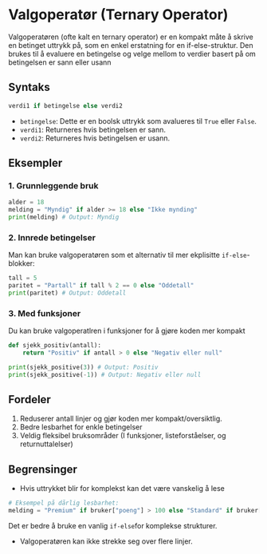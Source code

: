 # Valgoperatør (Ternary Operator)

Valgoperatøren (ofte kalt en ternary operator) er en kompakt måte å skrive en betinget uttrykk på, som en enkel erstatning for en if-else-struktur. Den brukes til å evaluere en betingelse og velge mellom to verdier basert på om betingelsen er sann eller usann

## Syntaks

```python
verdi1 if betingelse else verdi2
```
- `betingelse`: Dette er en boolsk uttrykk som avalueres til `True` eller `False`.
- `verdi1`: Returneres hvis betingelsen er sann.
- `verdi2`: Returneres hvis betingelsen er usann.

## Eksempler

### 1. Grunnleggende bruk
```python
alder = 18
melding = "Myndig" if alder >= 18 else "Ikke mynding"
print(melding) # Output: Myndig
```

### 2. Innrede betingelser

Man kan bruke valgoperatøren som et alternativ til mer ekplisitte `if-else`-blokker:
```python
tall = 5
paritet = "Partall" if tall % 2 == 0 else "Oddetall"
print(paritet) # Output: Oddetall
```

### 3. Med funksjoner

Du kan bruke valgoperatlren i funksjoner for å gjøre koden mer kompakt
```python
def sjekk_positiv(antall):
    return "Positiv" if antall > 0 else "Negativ eller null"

print(sjekk_positive(3)) # Output: Positiv
print(sjekk_positive(-1)) # Output: Negativ eller null
```

## Fordeler

1. Reduserer antall linjer og gjør koden mer kompakt/oversiktlig.
2. Bedre lesbarhet for enkle betingelser
3. Veldig fleksibel bruksområder (I funksjoner, listeforståelser, og returnuttalelser)

## Begrensinger

- Hvis uttrykket blir for komplekst kan det være vanskelig å lese
```python
# Eksempel på dårlig lesbarhet:
melding = "Premium" if bruker["poeng"] > 100 else "Standard" if bruker["poeng"] > 50 else "Basic"
```
Det er bedre å bruke en vanlig `if-else`for komplekse strukturer.
- Valgoperatøren kan ikke strekke seg over flere linjer.